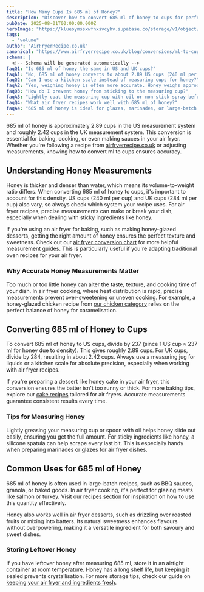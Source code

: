 ```yaml
---
title: "How Many Cups Is 685 ml of Honey?"
description: "Discover how to convert 685 ml of honey to cups for perfect baking and cooking every time. Get precise measurements for UK and US cups."
pubDate: 2025-08-01T00:00:00.000Z
heroImage: "https://klueoymssxwfnxsvcyhv.supabase.co/storage/v1/object/public/Shmucket/how-many-cups-is-685-ml-of-honey.webp"
tags:
  - "volume"
author: "AirFryerRecipe.co.uk"
canonical: "https://www.airfryerrecipe.co.uk/blog/conversions/ml-to-cups/how-many-cups-is-685-ml-of-honey"
schema: |
  <!-- Schema will be generated automatically -->
faqQ1: "Is 685 ml of honey the same in US and UK cups?"
faqA1: "No, 685 ml of honey converts to about 2.89 US cups (240 ml per cup) and roughly 2.42 UK cups (284 ml per cup). The difference arises from the varying cup sizes between measurement systems. Always check which standard your recipe follows."
faqQ2: "Can I use a kitchen scale instead of measuring cups for honey?"
faqA2: "Yes, weighing honey is often more accurate. Honey weighs approximately 340 grams per US cup (240 ml), so 685 ml would be around 980 grams. A kitchen scale eliminates guesswork and ensures precision, especially for air fryer recipes where balance is key."
faqQ3: "How do I prevent honey from sticking to the measuring cup?"
faqA3: "Lightly coat the measuring cup with oil or non-stick spray before adding honey. This helps it slide out cleanly. A silicone spatula can also help scrape out every bit, ensuring you get the full 685 ml measurement for your recipe."
faqQ4: "What air fryer recipes work well with 685 ml of honey?"
faqA4: "685 ml of honey is ideal for glazes, marinades, or large-batch baking. Try honey-glazed salmon, BBQ chicken wings, or honey cake in your air fryer. For more ideas, browse our <a href=https://www.airfryerrecipe.co.uk/recipes>recipe collection</a> tailored for air fryer cooking."
---
```

<p>685 ml of honey is approximately 2.89 cups in the US measurement system and roughly 2.42 cups in the UK measurement system. This conversion is essential for baking, cooking, or even making sauces in your air fryer. Whether you're following a recipe from <a href=https://www.airfryerrecipe.co.uk>airfryerrecipe.co.uk</a> or adjusting measurements, knowing how to convert ml to cups ensures accuracy.</p>

<h2>Understanding Honey Measurements</h2>  
<p>Honey is thicker and denser than water, which means its volume-to-weight ratio differs. When converting 685 ml of honey to cups, it's important to account for this density. US cups (240 ml per cup) and UK cups (284 ml per cup) also vary, so always check which system your recipe uses. For air fryer recipes, precise measurements can make or break your dish, especially when dealing with sticky ingredients like honey.</p>  
<p>If you're using an air fryer for baking, such as making honey-glazed desserts, getting the right amount of honey ensures the perfect texture and sweetness. Check out our <a href=https://www.airfryerrecipe.co.uk/air-fryer-conversion-chart>air fryer conversion chart</a> for more helpful measurement guides. This is particularly useful if you're adapting traditional oven recipes for your air fryer.</p>  

<h3>Why Accurate Honey Measurements Matter</h3>  
<p>Too much or too little honey can alter the taste, texture, and cooking time of your dish. In air fryer cooking, where heat distribution is rapid, precise measurements prevent over-sweetening or uneven cooking. For example, a honey-glazed chicken recipe from <a href=https://www.airfryerrecipe.co.uk/recipe-category/chicken>our chicken category</a> relies on the perfect balance of honey for caramelisation.</p>  

<h2>Converting 685 ml of Honey to Cups</h2>  
<p>To convert 685 ml of honey to US cups, divide by 237 (since 1 US cup ≈ 237 ml for honey due to density). This gives roughly 2.89 cups. For UK cups, divide by 284, resulting in about 2.42 cups. Always use a measuring jug for liquids or a kitchen scale for absolute precision, especially when working with air fryer recipes.</p>  
<p>If you're preparing a dessert like honey cake in your air fryer, this conversion ensures the batter isn't too runny or thick. For more baking tips, explore our <a href=https://www.airfryerrecipe.co.uk/recipe-category/cakes>cake recipes</a> tailored for air fryers. Accurate measurements guarantee consistent results every time.</p>  

<h3>Tips for Measuring Honey</h3>  
<p>Lightly greasing your measuring cup or spoon with oil helps honey slide out easily, ensuring you get the full amount. For sticky ingredients like honey, a silicone spatula can help scrape every last bit. This is especially handy when preparing marinades or glazes for air fryer dishes.</p>  

<h2>Common Uses for 685 ml of Honey</h2>  
<p>685 ml of honey is often used in large-batch recipes, such as BBQ sauces, granola, or baked goods. In air fryer cooking, it's perfect for glazing meats like salmon or turkey. Visit our <a href=https://www.airfryerrecipe.co.uk/recipes>recipes section</a> for inspiration on how to use this quantity effectively.</p>  
<p>Honey also works well in air fryer desserts, such as drizzling over roasted fruits or mixing into batters. Its natural sweetness enhances flavours without overpowering, making it a versatile ingredient for both savoury and sweet dishes.</p>  

<h3>Storing Leftover Honey</h3>  
<p>If you have leftover honey after measuring 685 ml, store it in an airtight container at room temperature. Honey has a long shelf life, but keeping it sealed prevents crystallisation. For more storage tips, check our guide on <a href=https://www.airfryerrecipe.co.uk/air-fryer-cleaner>keeping your air fryer and ingredients fresh</a>.</p>
